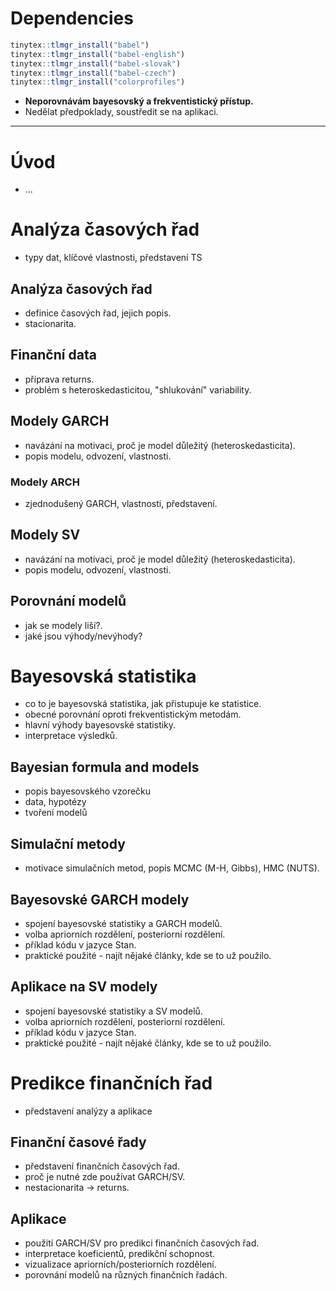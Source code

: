 # Dependencies

```r
tinytex::tlmgr_install("babel")
tinytex::tlmgr_install("babel-english")
tinytex::tlmgr_install("babel-slovak")
tinytex::tlmgr_install("babel-czech")
tinytex::tlmgr_install("colorprofiles")
```

- **Neporovnávám bayesovský a frekventistický přístup.**
- Nedělat předpoklady, soustředit se na aplikaci.

---

# Úvod

- ...

# Analýza časových řad

- typy dat, klíčové vlastnosti, představení TS

## Analýza časových řad

- definice časových řad, jejich popis.
- stacionarita.

## Finanční data

- příprava returns.
- problém s heteroskedasticitou, "shlukování" variability.

## Modely GARCH

- navázání na motivaci, proč je model důležitý (heteroskedasticita).
- popis modelu, odvození, vlastnosti.

### Modely ARCH

- zjednodušený GARCH, vlastnosti, představení.

## Modely SV

- navázání na motivaci, proč je model důležitý (heteroskedasticita).
- popis modelu, odvození, vlastnosti.

## Porovnání modelů

- jak se modely liší?.
- jaké jsou výhody/nevýhody?

# Bayesovská statistika

- co to je bayesovská statistika, jak přistupuje ke statistice.
- obecné porovnání oproti frekventistickým metodám.
- hlavní výhody bayesovské statistiky.
- interpretace výsledků.

## Bayesian formula and models

- popis bayesovského vzorečku
- data, hypotézy
- tvoření modelů

## Simulační metody

- motivace simulačních metod, popis MCMC (M-H, Gibbs), HMC (NUTS).

## Bayesovské GARCH modely

- spojení bayesovské statistiky a GARCH modelů.
- volba apriorních rozdělení, posteriorní rozdělení.
- příklad kódu v jazyce Stan.
- praktické použité - najít nějaké články, kde se to už použilo.

## Aplikace na SV modely

- spojení bayesovské statistiky a SV modelů.
- volba apriorních rozdělení, posteriorní rozdělení.
- příklad kódu v jazyce Stan.
- praktické použité - najít nějaké články, kde se to už použilo.

# Predikce finančních řad

- představení analýzy a aplikace

## Finanční časové řady

- představení finančních časových řad.
- proč je nutné zde používat GARCH/SV.
- nestacionarita -> returns.

## Aplikace

- použití GARCH/SV pro predikci finančních časových řad.
- interpretace koeficientů, predikční schopnost.
- vizualizace apriorních/posteriorních rozdělení.
- porovnání modelů na různých finančních řadách.
